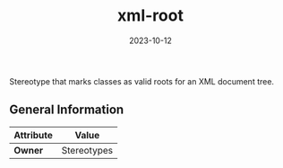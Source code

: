 ﻿---
title: xml-root
toc: false
type: specs
date: "2023-10-12"
draft: false
specification: VEC
version: 2.1.0
documentType: "Recommendation"
elementType: Class
classes:
  - xml-root
menu_name: vec-2.1.0
---
Stereotype that marks classes as valid roots for an XML&#160;document tree.

## General Information

| Attribute               | Value |
|-------------------------|-------|
| **Owner**               | Stereotypes |
